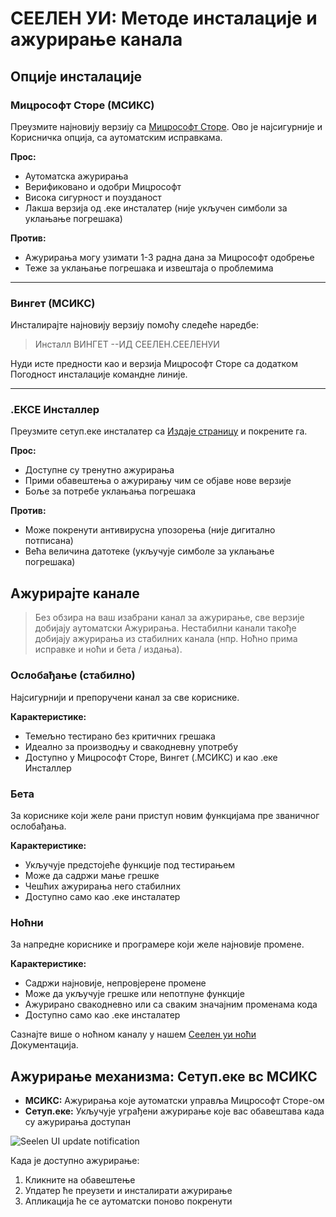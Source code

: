 # СЕЕЛЕН УИ: Методе инсталације и ажурирање канала

## Опције инсталације

### Мицрософт Сторе (МСИКС)

Преузмите најновију верзију са
[Мицрософт Сторе](https://www.microsoft.com/store). Ово је најсигурније и
Корисничка опција, са аутоматским исправкама.

**Прос:**

- Аутоматска ажурирања
- Верификовано и одобри Мицрософт
- Висока сигурност и поузданост
- Лакша верзија од .еке инсталатер (није укључен симболи за уклањање погрешака)

**Против:**

- Ажурирања могу узимати 1-3 радна дана за Мицрософт одобрење
- Теже за уклањање погрешака и извештаја о проблемима

---

### Вингет (МСИКС)

Инсталирајте најновију верзију помоћу следеће наредбе:

> Инсталл ВИНГЕТ --ИД СЕЕЛЕН.СЕЕЛЕНУИ

Нуди исте предности као и верзија Мицрософт Сторе са додатком Погодност
инсталације командне линије.

---

### .ЕКСЕ Инсталлер

Преузмите сетуп.еке инсталатер са
[Издаје страницу](https://github.com/eythaann/Seelen-UI/releases) и покрените
га.

**Прос:**

- Доступне су тренутно ажурирања
- Прими обавештења о ажурирању чим се објаве нове верзије
- Боље за потребе уклањања погрешака

**Против:**

- Може покренути антивирусна упозорења (није дигитално потписана)
- Већа величина датотеке (укључује симболе за уклањање погрешака)

## Ажурирајте канале

> Без обзира на ваш изабрани канал за ажурирање, све верзије добијају аутоматски
> Ажурирања. Нестабилни канали такође добијају ажурирања из стабилних канала
> (нпр. Ноћно прима исправке и ноћи и бета / издања).

### Ослобађање (стабилно)

Најсигурнији и препоручени канал за све кориснике.

**Карактеристике:**

- Темељно тестирано без критичних грешака
- Идеално за производњу и свакодневну употребу
- Доступно у Мицрософт Сторе, Вингет (.МСИКС) и као .еке Инсталлер

### Бета

За кориснике који желе рани приступ новим функцијама пре званичног ослобађања.

**Карактеристике:**

- Укључује предстојеће функције под тестирањем
- Може да садржи мање грешке
- Чешћих ажурирања него стабилних
- Доступно само као .еке инсталатер

### Ноћни

За напредне кориснике и програмере који желе најновије промене.

**Карактеристике:**

- Садржи најновије, непровјерене промене
- Може да укључује грешке или непотпуне функције
- Ажурирано свакодневно или са сваким значајним променама кода
- Доступно само као .еке инсталатер

Сазнајте више о ноћном каналу у нашем
[Сеелен уи ноћи](https://seelen.io/blog/nightly) Документација.

## Ажурирање механизма: Сетуп.еке вс МСИКС

- **МСИКС:** Ажурирања које аутоматски управља Мицрософт Сторе-ом
- **Сетуп.еке:** Укључује уграђени ажурирање које вас обавештава када су
  ажурирања доступан

![Seelen UI update notification](https://github.com/Seelen-Inc/slu-blog/blob/master/blog/seelen-ui-distribution-channels/image.png?raw=true)

Када је доступно ажурирање:

1. Кликните на обавештење
2. Упдатер ће преузети и инсталирати ажурирање
3. Апликација ће се аутоматски поново покренути
